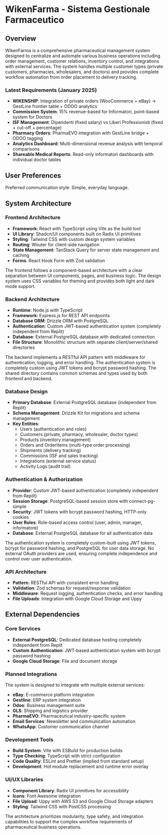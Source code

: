 # WikenFarma - Sistema Gestionale Farmaceutico

## Overview

WikenFarma is a comprehensive pharmaceutical management system designed to centralize and automate various business operations including order management, customer relations, inventory control, and integrations with external services. The system handles multiple customer types (private customers, pharmacies, wholesalers, and doctors) and provides complete workflow automation from order placement to delivery tracking.

### Latest Requirements (January 2025)
- **WIKENSHIP**: Integration of private orders (WooCommerce + eBay) → GestLine frontier table + ODOO analytics
- **Commission System**: 15% revenue-based for Informatori, point-based system for Doctors
- **ISF Management**: Dipendenti (fixed salary) vs Liberi Professionisti (fixed + cut-off + percentage)
- **Pharmacy Orders**: PharmaEVO integration with GestLine bridge + ODOO tagging
- **Analytics Dashboard**: Multi-dimensional revenue analysis with temporal comparisons
- **Shareable Medical Reports**: Read-only informatori dashboards with individual doctor tables

## User Preferences

Preferred communication style: Simple, everyday language.

## System Architecture

### Frontend Architecture
- **Framework**: React with TypeScript using Vite as the build tool
- **UI Library**: Shadcn/UI components built on Radix UI primitives
- **Styling**: Tailwind CSS with custom design system variables
- **Routing**: Wouter for client-side navigation
- **State Management**: TanStack Query for server state management and caching
- **Forms**: React Hook Form with Zod validation

The frontend follows a component-based architecture with a clear separation between UI components, pages, and business logic. The design system uses CSS variables for theming and provides both light and dark mode support.

### Backend Architecture
- **Runtime**: Node.js with TypeScript
- **Framework**: Express.js for REST API endpoints
- **Database ORM**: Drizzle ORM with PostgreSQL
- **Authentication**: Custom JWT-based authentication system (completely independent from Replit)
- **Database**: External PostgreSQL database with dedicated connection
- **File Structure**: Monolithic structure with separate client/server/shared directories

The backend implements a RESTful API pattern with middleware for authentication, logging, and error handling. The authentication system is completely custom using JWT tokens and bcrypt password hashing. The shared directory contains common schemas and types used by both frontend and backend.

### Database Design
- **Primary Database**: External PostgreSQL database (independent from Replit)
- **Schema Management**: Drizzle Kit for migrations and schema management
- **Key Entities**:
  - Users (authentication and roles)
  - Customers (private, pharmacy, wholesaler, doctor types)
  - Products (inventory management)
  - Orders and OrderItems (multi-type order processing)
  - Shipments (delivery tracking)
  - Commissions (ISF and sales tracking)
  - Integrations (external service status)
  - Activity Logs (audit trail)

### Authentication & Authorization
- **Provider**: Custom JWT-based authentication (completely independent from Replit)
- **Session Storage**: PostgreSQL-based session store with connect-pg-simple
- **Security**: JWT tokens with bcrypt password hashing, HTTP-only cookies
- **User Roles**: Role-based access control (user, admin, manager, informatore)
- **Database**: External PostgreSQL database for all authentication data

The authentication system is completely custom-built using JWT tokens, bcrypt for password hashing, and PostgreSQL for user data storage. No external OAuth providers are used, ensuring complete independence and control over user authentication.

### API Architecture
- **Pattern**: RESTful API with consistent error handling
- **Validation**: Zod schemas for request/response validation
- **Middleware**: Request logging, authentication checks, and error handling
- **File Uploads**: Integration with Google Cloud Storage and Uppy

## External Dependencies

### Core Services
- **External PostgreSQL**: Dedicated database hosting completely independent from Replit
- **Custom Authentication**: JWT-based authentication system with bcrypt password hashing
- **Google Cloud Storage**: File and document storage

### Planned Integrations
The system is designed to integrate with multiple external services:
- **eBay**: E-commerce platform integration
- **Gestline**: ERP system integration
- **Odoo**: Business management suite
- **GLS**: Shipping and logistics provider
- **PharmaEVO**: Pharmaceutical industry-specific system
- **Email Services**: Newsletter and communication automation
- **WhatsApp**: Customer communication channel

### Development Tools
- **Build System**: Vite with ESBuild for production builds
- **Type Checking**: TypeScript with strict configuration
- **Code Quality**: ESLint and Prettier (implied from standard setup)
- **Development**: Hot module replacement and runtime error overlay

### UI/UX Libraries
- **Component Library**: Radix UI primitives for accessibility
- **Icons**: Font Awesome integration
- **File Upload**: Uppy with AWS S3 and Google Cloud Storage adapters
- **Styling**: Tailwind CSS with PostCSS processing

The architecture prioritizes modularity, type safety, and integration capabilities to support the complex workflow requirements of pharmaceutical business operations.
